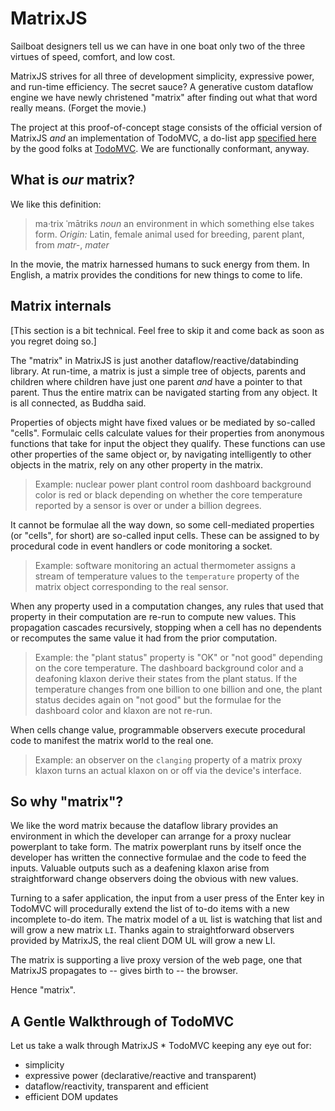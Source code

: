 # MatrixJS

Sailboat designers tell us we can have in one boat only two of the three virtues of speed, comfort, and low cost. 

MatrixJS strives for all three of development simplicity, expressive power, and run-time efficiency. The secret sauce? A generative custom dataflow engine we have newly christened "matrix" after finding out what that word really means. (Forget the movie.)

The project at this proof-of-concept stage consists of the official version of MatrixJS *and* an implementation of TodoMVC, a do-list app [specified here](https://github.com/tastejs/todomvc/blob/master/app-spec.md) by the good folks at [TodoMVC](http://todomvc.com). We are functionally conformant, anyway.

## What is *our* matrix?
We like this definition:
> ma·trix ˈmātriks *noun* an environment in which something else takes form. *Origin:* Latin, female animal used for breeding, parent plant, from *matr-*, *mater*

In the movie, the matrix harnessed humans to suck energy from them. In English, a matrix provides the conditions for new things to come to life.

## Matrix internals
[This section is a bit technical. Feel free to skip it and come back as soon as you regret doing so.]

The "matrix" in MatrixJS is just another dataflow/reactive/databinding library. At run-time, a matrix is just a simple tree of objects, parents and children where children have just one parent *and* have a pointer to that parent. Thus the entire matrix can be navigated starting from any object. It is all connected, as Buddha said.

Properties of objects might have fixed values or be mediated by so-called "cells". Formulaic cells calculate values for their properties from anonymous functions that take for input the object they qualify. These functions can use other properties of the same object or, by navigating intelligently to other objects in the matrix, rely on any other property in the matrix.

> Example: nuclear power plant control room dashboard background color is red or black depending on whether the core temperature reported by a sensor is over or under a billion degrees.

It cannot be formulae all the way down, so some cell-mediated properties (or "cells", for short) are so-called input cells. These can be assigned to by procedural code in event handlers or code monitoring a socket. 

> Example: software monitoring an actual thermometer assigns a stream of temperature values to the `temperature` property of the matrix object corresponding to the real sensor.

When any property used in a computation changes, any rules that used that property in their computation are re-run to compute new values. This propagation cascades recursively, stopping when a cell has no dependents or recomputes the same value it had from the prior computation.

> Example: the "plant status" property is "OK" or "not good" depending on the core temperature. The dashboard background color and a deafoning klaxon derive their states from the plant status. If the temperature changes from one billion to one billion and one, the plant status decides again on "not good" but the formulae for the dashboard color and klaxon are not re-run.

When cells change value, programmable observers execute procedural code to manifest the matrix world to the real one.

> Example: an observer on the `clanging` property of a matrix proxy klaxon turns an actual klaxon on or off via the device's interface.

## So why "matrix"?
We like the word matrix because the dataflow library provides an environment in which the developer can arrange for a proxy nuclear powerplant to take form. The matrix powerplant runs by itself once the developer has written the connective formulae and the code to feed the inputs. Valuable outputs such as a deafening klaxon arise from straightforward change observers doing the obvious with new values.

Turning to a safer application, the input from a user press of the Enter key in TodoMVC will procedurally extend the list of to-do items with a new incomplete to-do item. The matrix model of a `UL` list is watching that list and will grow a new matrix `LI`. Thanks again to straightforward observers provided by MatrixJS, the real client DOM UL will grow a new LI.

The matrix is supporting a live proxy version of the web page, one that MatrixJS propagates to -- gives birth to -- the browser.

Hence "matrix".

## A Gentle Walkthrough of TodoMVC
Let us take a walk through MatrixJS * TodoMVC keeping any eye out for:
* simplicity
* expressive power (declarative/reactive and transparent)
* dataflow/reactivity, transparent and efficient
* efficient DOM updates

